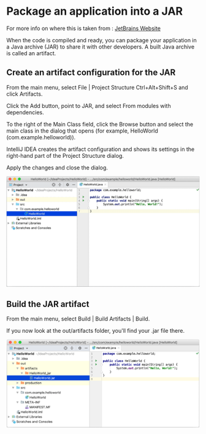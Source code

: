 # Package an application into a JAR﻿

For more info on where this is taken from : [JetBrains Website](https://www.jetbrains.com/help/idea/compiling-applications.html#package_into_jar)

When the code is compiled and ready, you can package your application in a Java archive (JAR) to share it with other developers. A built Java archive is called an artifact.

## Create an artifact configuration for the JAR﻿

From the main menu, select File | Project Structure Ctrl+Alt+Shift+S and click Artifacts.

Click the Add button, point to JAR, and select From modules with dependencies.

To the right of the Main Class field, click the Browse button and select the main class in the dialog that opens (for example, HelloWorld (com.example.helloworld)).

IntelliJ IDEA creates the artifact configuration and shows its settings in the right-hand part of the Project Structure dialog.

Apply the changes and close the dialog.

![Create Artifacts Image](../NotesImages/createArtifact.gif)


## Build the JAR artifact﻿

From the main menu, select Build | Build Artifacts | Build.

If you now look at the out/artifacts folder, you'll find your .jar file there.

![Build Artifact Image](../NotesImages/buildjar.png)